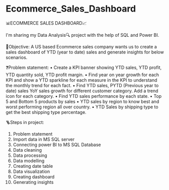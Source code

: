 # Ecommerce_Sales_Dashboard

📊ECOMMERCE SALES DASHBOARD📈

I'm sharing my Data Analysis🔍 project with the help of SQL and Power BI.

🎯Objective:
A US based Ecommerce sales company wants us to create a sales dashboard of YTD (year to date) sales and generate insights for below scenarios.

❓Problem statement:
• Create a KPI banner showing YTD sales, YTD profit, YTD quantity sold, YTD profit margin.
• Find year on year growth for each KPI and show a YTD sparkline for each measure in the KPI to understand the monthly trend for each fact.
• Find YTD sales, PYTD (Previous year to date) sales YoY sales growth for different customer category. Add a trend icon for each category.
• Find YTD sales performance by each state.
• Top 5 and Bottom 5 products by sales
• YTD sales by region to know best and worst performing region all over country.
• YTD Sales by shipping type to get the best shipping type percentage.

🪜Steps in project: 
1. Problem statement
2. Import data in MS SQL server
3. Connecting power BI to MS SQL Database
4. Data cleaning
5. Data processing
6. Data modelling 
7. Creating date table
8. Data visualization
9. Creating dashboard
10. Generating insights
